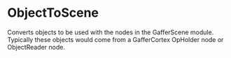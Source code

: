 # ObjectToScene

Converts objects to be used with the nodes in the
GafferScene module. Typically these objects would
come from a GafferCortex OpHolder node or ObjectReader
node.

